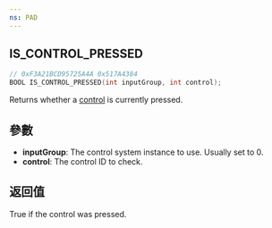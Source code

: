 ```yaml
---
ns: PAD
---
```

## IS_CONTROL_PRESSED

```c
// 0xF3A21BCD95725A4A 0x517A4384
BOOL IS_CONTROL_PRESSED(int inputGroup, int control);
```

Returns whether a [control](https://docs.fivem.net/game-references/controls/) is currently pressed.

## 參數
* **inputGroup**: The control system instance to use. Usually set to 0.
* **control**: The control ID to check.

## 返回值
True if the control was pressed.